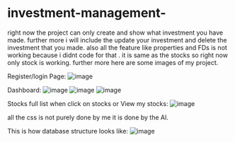 # investment-management-
right now the project can only create and show what investment you have made.
further more i will include the update your investment and delete the investment that you made.
also all the feature like properties and FDs is not working because i didnt code for that . it is same as the stocks so right now only stock is working.
further more here are some images of my project.

Register/login Page:
![image](https://github.com/user-attachments/assets/00e894dd-3e52-41f5-b712-68f9381aa44c)

Dashboard:
![image](https://github.com/user-attachments/assets/7870f461-13b3-4e90-823d-b1634e6b7fba)
![image](https://github.com/user-attachments/assets/e00fe976-e796-4c7c-a686-bfc3cdb35c4d)
![image](https://github.com/user-attachments/assets/037bc665-286e-4c57-b834-8a68c902fd0d)

Stocks full list when click on stocks or View my stocks:
![image](https://github.com/user-attachments/assets/d8dcdca2-1c6f-43c4-9ebc-eaf2f0575416)


all the css is not purely done by me it is done by the AI.

This is how database structure looks like:
![image](https://github.com/user-attachments/assets/0c657614-028e-459f-ac94-63a7a18d0b96)


